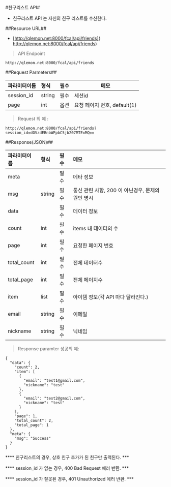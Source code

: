 
#친구리스트 API#

- 친구리스트 API 는 자신의 친구 리스트를 수신한다. 

##Resource URL##
- [http://qlemon.net:8000/fcal/api/friends]( http://qlemon.net:8000/fcal/api/friends)

> API Endpoint 
```
http://qlemon.net:8000/fcal/api/friends
```   
 
     
##Request Parmeters##

| 파라미터이름                     | 형식             | 필수 | 메모                     |
| :------------------------- |:---------------|:---|------------------------|
| session_id                     | string    | 필수 | 세션id |
| page                     | int    | 옵션 | 요청 페이지 번호, default(1)  |
 

> Request 의 예 :


```
http://qlemon.net:8000/fcal/api/friends?session_id=dGVzdEBnbWFpbC5jb207MTExMQ==
```


##Response(JSON)##

| 파라미터이름     | 형식          | 필수 | 메모                                                         |
| :----------|:------------|:---|:-----------------------------------------------------------|
| meta       |     | 필수 | 메타 정보                                   |
|   msg       | string  | 필수 | 통신 관련 사항, 200 이 아닌경우, 문제의 원인 명시      |
| data    |  | 필수 | 데이터 정보                                                         |  
|   count    |int  | 필수 | items 내 데이터의 수                                              |  
|   page          | int    | 필수 | 요청한 페이지 번호 |
|   total_count   | int    | 필수 | 전체 데이터수      |
|   total_page    | int    | 필수 | 전체 페이지수      |
|   item    | list | 필수 | 아이템 정보(각 API 마다 달라진다.)                                    |  
| email             | string    | 필수 | 이메일          | 
| nickname             | string    | 필수 | 닉네임               | 

 

 
> Response paramter 성공의 예:
```
{
  "data": {
    "count": 2,
    "item": [
      {
        "email": "test1@gmail.com",
        "nickname": "test"
      },
      {
        "email": "test2@gmail.com",
        "nickname": "test"
      }
    ],
    "page": 1,
    "total_count": 2,
    "total_page": 1
  },
  "meta": {
    "msg": "Success"
  }
}

```
**** 친구리스트의 경우, 상호 친구 추가가 된 친구만 출력된다. ***


**** session_id 가 없는 경우, 400 Bad Request 에러 반환. ***


**** session_id 가 잘못된  경우, 401 Unauthorized 에러 반환. *** 